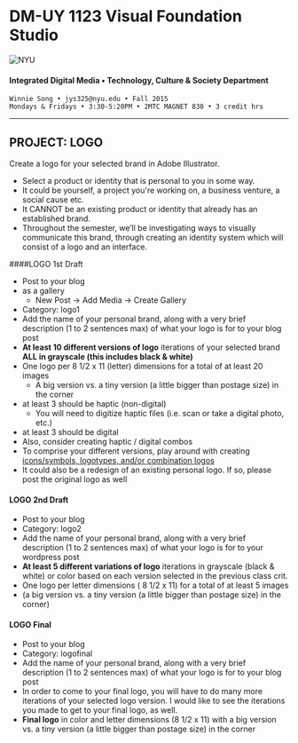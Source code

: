 # DM-UY 1123 Visual Foundation Studio

![NYU](http://ws2.polishedsolid.com/de/nyu_soe_logo.png)
#### Integrated Digital Media • Technology, Culture & Society Department 

    Winnie Song • jys325@nyu.edu • Fall 2015 
    Mondays & Fridays • 3:30-5:20PM • 2MTC MAGNET 830 • 3 credit hrs

---


## PROJECT: LOGO
Create a logo for your selected brand in Adobe Illustrator.
* Select a product or identity that is personal to you in some way.
* It could be yourself, a project you're working on, a business venture, a social cause etc.
* It CANNOT be an existing product or identity that already has an established brand.
* Throughout the semester, we’ll be investigating ways to visually communicate this brand, through creating an identity system which will consist of a logo and an interface.

####LOGO 1st Draft  
* Post to your blog 
* as a gallery 
  * New Post -> Add Media -> Create Gallery
* Category: logo1
* Add the name of your personal brand, along with a very brief description (1 to 2 sentences max) of what your logo is for to your blog post
* **At least 10 different versions of logo** iterations of your selected brand **ALL in grayscale (this includes black &amp; white)**
* One logo per 8 1/2 x 11 (letter) dimensions for a total of at least 20 images
  * A big version vs. a tiny version (a little bigger than postage size) in the corner
* at least 3 should be haptic (non-digital) 
  * You will need to digitize haptic files (i.e. scan or take a digital photo, etc.)
* at least 3 should be digital
* Also, consider creating haptic / digital combos
* To comprise your different versions, play around with creating <a href="http://www.logodesignsource.com/types.html" target="_blank">icons/symbols, logotypes, and/or combination logos</a>
* It could also be a redesign of an existing personal logo. If so, please post the original logo as well

#### LOGO 2nd Draft  
* Post to your blog
* Category: logo2 
* Add the name of your personal brand, along with a very brief description (1 to 2 sentences max) of what your logo is for to your wordpress post
* **At least 5 different variations of logo** iterations in grayscale (black & white) or color based on each version selected in the previous class crit.
* One logo per letter dimensions ( 8 1/2 x 11) for a total of at least 5 images
* (a big version vs. a tiny version (a little bigger than postage size) in the corner)

#### LOGO Final  
* Post to your blog
* Category: logofinal
* Add the name of your personal brand, along with a very brief description (1 to 2 sentences max) of what your logo is for to your blog post
* In order to come to your final logo, you will have to do many more iterations of your selected logo version. I would like to see the iterations you made to get to your final logo, as well.
* **Final logo** in color and letter dimensions (8 1/2 x 11) with a big version vs. a tiny version (a little bigger than postage size) in the corner



